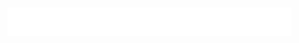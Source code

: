 <h1 align="center">
  <img src="https://raw.githubusercontent.com/Zuxriddin-Zarifov/Zuxriddin-Zarifov/master/name.svg" />
</h1>
<!--
**Zuxriddin-Zarifov/Zuxriddin-Zarifov** is a ✨ _special_ ✨ repository because its `README.md` (this file) appears on your GitHub profile.

Here are some ideas to get you started:

- 🔭 I’m currently working on ...
- 🌱 I’m currently learning ...
- 👯 I’m looking to collaborate on ...
- 🤔 I’m looking for help with ...
- 💬 Ask me about ...
- 📫 How to reach me: ...
- 😄 Pronouns: ...
- ⚡ Fun fact: ...
-->
